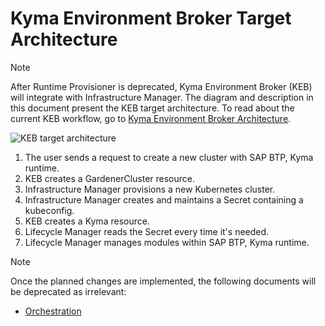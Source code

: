 # Kyma Environment Broker Target Architecture

> [!NOTE] 
> After Runtime Provisioner is deprecated, Kyma Environment Broker (KEB) will integrate with Infrastructure Manager. The diagram and description in this document present the KEB target architecture. To read about the current KEB workflow, go to [Kyma Environment Broker Architecture](01-10-architecture.md).

![KEB target architecture](../assets/target-keb-arch.svg)

1. The user sends a request to create a new cluster with SAP BTP, Kyma runtime.
2. KEB creates a GardenerCluster resource.
3. Infrastructure Manager provisions a new Kubernetes cluster.
4. Infrastructure Manager creates and maintains a Secret containing a kubeconfig.
5. KEB creates a Kyma resource.
6. Lifecycle Manager reads the Secret every time it's needed.
7. Lifecycle Manager manages modules within SAP BTP, Kyma runtime.

> [!NOTE] 
> Once the planned changes are implemented, the following documents will be deprecated as irrelevant:
> - [Orchestration](../contributor/02-50-orchestration.md)
